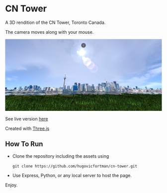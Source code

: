 # CN Tower

A 3D rendition of the CN Tower, Toronto Canada.

The camera moves along with your mouse.

![CN Tower](https://github.com/hugovicfortman/cn-tower/blob/master/cn-tower.png)

See live version [here](https://victorfortman.com/canada/thanks/)

Created with [Three.js](https://threejs.org/)

## How To Run

  - Clone the repository including the assets using

      `git clone https://github.com/hugovicfortman/cn-tower.git`

  - Use Express, Python, or any local server to host the page.

Enjoy.
